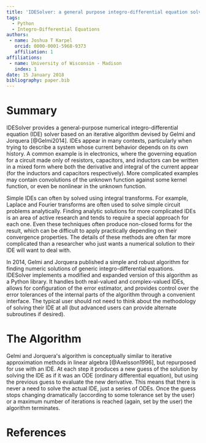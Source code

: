 ```yaml
---
title: 'IDESolver: a general purpose integro-differential equation solver'
tags:
  - Python
  - Integro-Differential Equations
authors:
 - name: Joshua T Karpel
   orcid: 0000-0001-5968-9373
   affiliation: 1
affiliations:
 - name: University of Wisconsin - Madison
   index: 1
date: 15 January 2018
bibliography: paper.bib
---
```


# Summary

IDESolver provides a general-purpose numerical integro-differential equation (IDE) solver based on an iterative algorithm devised by Gelmi and Jorquera [@Gelmi2014].
IDEs appear in many contexts, particularly when trying to describe a system whose current behavior depends on its own history.
A common example is in electronics, where the governing equation for a circuit made only of resistors, capacitors, and inductors can be written in a mixed form where both the derivative and integral of the current appear (for the inductors and capacitors respectively).
More complicated examples may contain convolutions of the unknown function against some kernel function, or even be nonlinear in the unknown function.

Simple IDEs can often by solved using integral transforms.
For example, Laplace and Fourier transforms are often used to solve simple circuit problems analytically.
Finding analytic solutions for more complicated IDEs is an area of active research and tends to require a special approach for each one.
Even these techniques often produce non-closed forms for the result, which can be difficult to apply practically depending on their convergence properties.
The details of these methods are often far more complicated than a researcher who just wants a numerical solution to their IDE will want to deal with.

In 2014, Gelmi and Jorquera published a simple and robust algorithm for finding numeric solutions of generic integro-differential equations.
IDESolver implements a modified and expanded version of this algorithm as a Python library.
It handles both real-valued and complex-valued IDEs, allows for configuration of the error estimator, and provides control over the error tolerances of the internal parts of the algorithm through a convenient interface.
The typical user should not need to think about the methodology of solving their IDE at all (but advanced users can provide alternate subroutines if desired).

# The Algorithm

Gelmi and Jorquera's algorithm is conceptually similar to iterative approximation methods in linear algebra [@Axelsson1996], but repurposed for use with an IDE.
At each step it produces a new guess of the solution by solving the IDE as if it was an ODE (ordinary differential equation), but using the previous guess to evaluate the new derivative.
This means that there is never a need to solve the actual IDE, just a series of ODEs.
Once the guess stops changing dramatically (according to some tolerance set by the user) or a maximum number of iterations is reached (again, set by the user) the algorithm terminates.

# References

